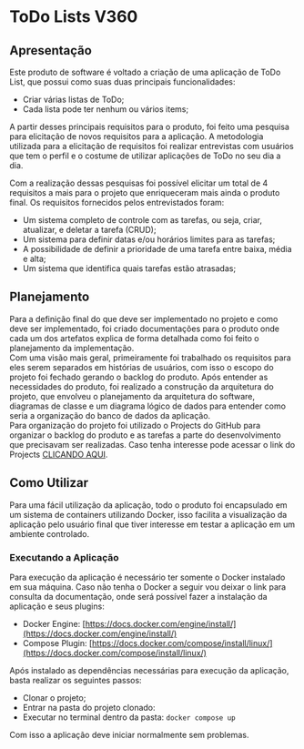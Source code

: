 # ToDo Lists V360

## Apresentação
Este produto de software é voltado a criação de uma aplicação de ToDo List, que possui como suas duas principais funcionalidades:

* Criar várias listas de ToDo;
* Cada lista pode ter nenhum ou vários items;

A partir desses principais requisitos para o produto, foi feito uma pesquisa para elicitação de novos requisitos para a aplicação. A metodologia utilizada para a elicitação de requisitos foi realizar entrevistas com usuários que tem o perfil e o costume de utilizar aplicações de ToDo no seu dia a dia. 

Com a realização dessas pesquisas foi possível elicitar um total de 4 requisitos a mais para o projeto que enriqueceram mais ainda o produto final. Os requisitos fornecidos pelos entrevistados foram:

* Um sistema completo de controle com as tarefas, ou seja, criar, atualizar, e deletar a tarefa (CRUD);
* Um sistema para definir datas e/ou horários limites para as tarefas;
* A possibilidade de definir a prioridade de uma tarefa entre baixa, média e alta;
* Um sistema que identifica quais tarefas estão atrasadas;

## Planejamento
Para a definição final do que deve ser implementado no projeto e como deve ser implementado, foi criado documentações para o produto onde cada um dos artefatos explica de forma detalhada como foi feito o planejamento da implementação.  
Com uma visão mais geral, primeiramente foi trabalhado os requisitos para eles serem separados em histórias de usuários, com isso o escopo do projeto foi fechado gerando o backlog do produto. Após entender as necessidades do produto, foi realizado a construção da arquitetura do projeto, que envolveu o planejamento da arquitetura do software, diagramas de classe e um diagrama lógico de dados para entender como seria a organização do banco de dados da aplicação.  
Para organização do projeto foi utilizado o Projects do GitHub para organizar o backlog do produto e as tarefas a parte do desenvolvimento que precisavam ser realizadas. Caso tenha interesse pode acessar o link do Projects [CLICANDO AQUI](https://github.com/users/wildemberg-sales/projects/2).

## Como Utilizar
Para uma fácil utilização da aplicação, todo o produto foi encapsulado em um sistema de containers utilizando Docker, isso facilita a visualização da aplicação pelo usuário final que tiver interesse em testar a aplicação em um ambiente controlado.

### Executando a Aplicação
Para execução da aplicação é necessário ter somente o Docker instalado em sua máquina. Caso não tenha o Docker a seguir vou deixar o link para consulta da documentação, onde será possível fazer a instalação da aplicação e seus plugins:  

* Docker Engine: [https://docs.docker.com/engine/install/](https://docs.docker.com/engine/install/)
* Compose Plugin: [https://docs.docker.com/compose/install/linux/](https://docs.docker.com/compose/install/linux/)

Após instalado as dependências necessárias para execução da aplicação, basta realizar os seguintes passos:

* Clonar o projeto;
* Entrar na pasta do projeto clonado:
* Executar no terminal dentro da pasta: ``docker compose up``

Com isso a aplicação deve iniciar normalmente sem problemas.